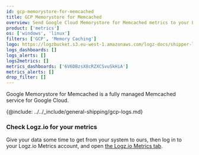 ```yaml
---
id: gcp-memorystore-for-memcached
title: GCP Memorystore for Memcached
overview: Send Google Cloud Memorystore for Memcached metrics to your Logz.io account.
product: ['metrics']
os: ['windows', 'linux']
filters: ['GCP', 'Memory Caching']
logo: https://logzbucket.s3.eu-west-1.amazonaws.com/logz-docs/shipper-logos/memorystore.png
logs_dashboards: []
logs_alerts: []
logs2metrics: []
metrics_dashboards: ['6V6DBzsX8cRZXCSvuSkHiA']
metrics_alerts: []
drop_filter: []
---
```




Google Memorystore for Memcached is a fully managed Memcached service for Google Cloud. 


{@include: ../../_include/general-shipping/gcp-logs.md}  


### Check Logz.io for your metrics

Give your data some time to get from your system to ours, then log in to your Logz.io Metrics account, and open [the Logz.io Metrics tab](https://app.logz.io/#/dashboard/metrics/).
